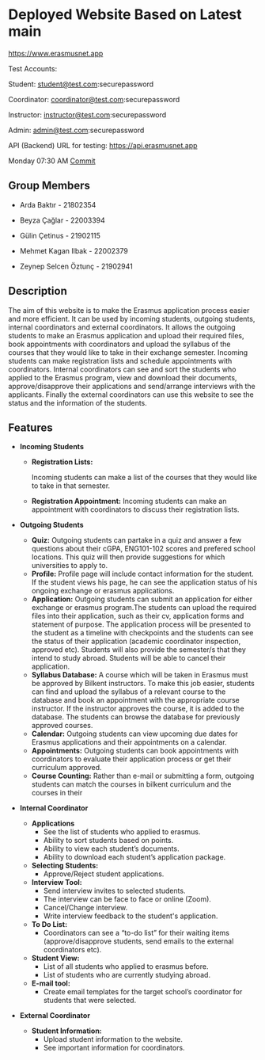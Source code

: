 # Deployed Website Based on Latest main

https://www.erasmusnet.app

Test Accounts:

Student: student@test.com:securepassword

Coordinator: coordinator@test.com:securepassword

Instructor: instructor@test.com:securepassword

Admin: admin@test.com:securepassword

API (Backend) URL for testing: https://api.erasmusnet.app

Monday 07:30 AM [Commit](https://github.com/cs319-erasmus/erasmusnet/tree/2ade0b4f9aed88c7f424af88f58ce98218ec3f9f)

## Group Members
* Arda Baktır - 21802354

* Beyza Çağlar - 22003394

* Gülin Çetinus - 21902115

* Mehmet Kagan Ilbak - 22002379

* Zeynep Selcen Öztunç - 21902941



## Description

The aim of this website is to make the Erasmus application process easier and more efficient. It can be used by incoming students, outgoing students, internal coordinators and external coordinators. It allows the outgoing students to make an Erasmus application and upload their required files, book appointments with coordinators and upload the syllabus of the courses that they would like to take in their exchange semester. Incoming students can make registration lists and schedule appointments with coordinators. Internal coordinators can see and sort the students who applied to the Erasmus program, view and download their documents, approve/disapprove their applications and send/arrange interviews with the applicants. Finally the external coordinators can use this website to see the status and the information of the students.


## Features



* **Incoming Students**
    * **Registration Lists:**

        Incoming students can make a list of the courses that they would like to take in that semester.
    * **Registration Appointment:**
        Incoming students can make an appointment with coordinators to discuss their registration lists.

* **Outgoing Students**
    * **Quiz:** Outgoing students can partake in a quiz and answer a few questions about their cGPA, ENG101-102 scores and prefered school locations. This quiz will then provide suggestions for which universities to apply to.
    * **Profile:** Profile page will include contact information for the student. If the student views his page, he can see the application status of his ongoing exchange or erasmus applications.
    * **Application:** Outgoing students can submit an application for either exchange or erasmus program.The students can upload the required files into their application, such as their cv, application forms and statement of purpose. The application process will be presented to the student as a timeline with checkpoints and the students can see the status of their application (academic coordinator inspection, approved etc). Students will also provide the semester/s that they intend to study abroad. Students will be able to cancel their application.
    * **Syllabus Database:** A course which will be taken in Erasmus must be approved by Bilkent instructors. To make this job easier, students can find and upload the syllabus of a relevant course to the database and book an appointment with the appropriate course instructor. If the instructor approves the course, it is added to the database. The students can browse the database for previously approved courses. 
    * **Calendar:** Outgoing students can view upcoming due dates for Erasmus applications and their appointments on a calendar.
    * **Appointments:** Outgoing students can book appointments with coordinators to evaluate their application process or get their curriculum approved.
    * **Course Counting:** Rather than e-mail or submitting a form, outgoing students can match the courses in bilkent curriculum and the courses in their 
* **Internal Coordinator**
    * **Applications**
        * See the list of students who applied to erasmus.
        * Ability to sort students based on points.
        * Ability to view each student’s documents.
        * Ability to download each student’s application package.
    * **Selecting Students:**
        * Approve/Reject student applications.
    * **Interview Tool:**
        * Send interview invites to selected students.
        * The interview can be face to face or online (Zoom).
        * Cancel/Change interview.
        * Write interview feedback to the student's application.
    * **To Do List:**
        * Coordinators can see a “to-do list” for their waiting items (approve/disapprove students, send emails to the external coordinators etc).
    * **Student View:**
        * List of all students who applied to erasmus before.
        * List of students who are currently studying abroad.
    * **E-mail tool:**
        * Create email templates for the target school’s coordinator for students that were selected.
* **External Coordinator**
    * **Student Information:**
        * Upload student information to the website.
        * See important information for coordinators.
